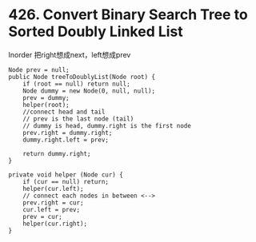 # 426. Convert Binary Search Tree to Sorted Doubly Linked List

Inorder 把right想成next，left想成prev

```
Node prev = null;
public Node treeToDoublyList(Node root) {
	if (root == null) return null;
	Node dummy = new Node(0, null, null);
	prev = dummy;
	helper(root);
	//connect head and tail
	// prev is the last node (tail)
	// dummy is head, dummy.right is the first node
	prev.right = dummy.right;
	dummy.right.left = prev;

	return dummy.right;
}

private void helper (Node cur) {
	if (cur == null) return;
	helper(cur.left);
	// connect each nodes in between <-->
	prev.right = cur;
	cur.left = prev;
	prev = cur;
	helper(cur.right);
}
```
